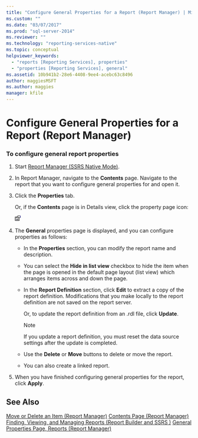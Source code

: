 ```yaml
---
title: "Configure General Properties for a Report (Report Manager) | Microsoft Docs"
ms.custom: ""
ms.date: "03/07/2017"
ms.prod: "sql-server-2014"
ms.reviewer: ""
ms.technology: "reporting-services-native"
ms.topic: conceptual
helpviewer_keywords: 
  - "reports [Reporting Services], properties"
  - "properties [Reporting Services], general"
ms.assetid: 10b941b2-28e6-4408-9ee4-acebc63c8496
author: maggiesMSFT
ms.author: maggies
manager: kfile
---
```

# Configure General Properties for a Report (Report Manager)
  
### To configure general report properties

1.  Start [Report Manager  &#40;SSRS Native Mode&#41;](../../2014/reporting-services/report-manager-ssrs-native-mode.md).

2.  In Report Manager, navigate to the **Contents** page. Navigate to the report that you want to configure general properties for and open it.

3.  Click the **Properties** tab.

     Or, if the **Contents** page is in Details view, click the property page icon:

     ![Property page icon](media/prop.gif "Property page icon")

4.  The **General** properties page is displayed, and you can configure properties as follows:

    -   In the **Properties** section, you can modify the report name and description.

    -   You can select the **Hide in list view** checkbox to hide the item when the page is opened in the default page layout (list view) which arranges items across and down the page.

    -   In the **Report Definition** section, click **Edit** to extract a copy of the report definition. Modifications that you make locally to the report definition are not saved on the report server.

         Or, to update the report definition from an .rdl file, click **Update**.

        > [!NOTE]
        >  If you update a report definition, you must reset the data source settings after the update is completed.

    -   Use the **Delete** or **Move** buttons to delete or move the report.

    -   You can also create a linked report.

5.  When you have finished configuring general properties for the report, click **Apply**.

## See Also
 [Move or Delete an Item &#40;Report Manager&#41;](report-server/move-or-delete-an-item-report-manager.md) 
 [Contents Page &#40;Report Manager&#41;](../../2014/reporting-services/contents-page-report-manager.md) 
 [Finding, Viewing, and Managing Reports &#40;Report Builder and SSRS &#41;](report-builder/finding-viewing-and-managing-reports-report-builder-and-ssrs.md) 
 [General Properties Page, Reports &#40;Report Manager&#41;](../../2014/reporting-services/general-properties-page-reports-report-manager.md)


